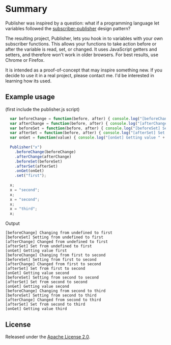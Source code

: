 Summary
=======

Publisher was inspired by a question: what if a programming language let variables followed the [subscriber-publisher](http://en.wikipedia.org/wiki/Publish/subscribe) design pattern?

The resulting project, Publisher, lets you hook in to variables with your own subscriber functions.  This allows your functions to take action before or after the variable is read, set, or changed.  It uses JavaScript getters and setters, and therefore won't work in older browsers. For best results, use Chrome or Firefox.

It is intended as a proof-of-concept that may inspire something new.  If you decide to use it in a real project, please contact me.  I'd be interested in learning how its used.

Example usage
-------------

(first include the publisher.js script)
~~~ javascript
  var beforeChange = function(before, after) { console.log("[beforeChange] Changing from " + before + " to " + after);};
  var afterChange = function(before, after) { console.log("[afterChange] Changed from " + before + " to " + after);};
  var beforeSet = function(before, after) { console.log("[beforeSet] Setting from " + before + " to " + after)};
  var afterSet = function(before, after) { console.log("[afterSet] Set from " + before + " to " + after);};
  var onGet = function(value) { console.log("[onGet] Getting value " + value);};
  
  Publisher("x")
    .beforeChange(beforeChange)
    .afterChange(afterChange)
    .beforeSet(beforeSet)
    .afterSet(afterSet)
    .onGet(onGet)
    .set("first");
  
  x;
  x = "second";
  x;
  x = "second";
  x;
  x = "third";
  x;
~~~~


Output

~~~
[beforeChange] Changing from undefined to first
[beforeSet] Setting from undefined to first
[afterChange] Changed from undefined to first
[afterSet] Set from undefined to first
[onGet] Getting value first
[beforeChange] Changing from first to second
[beforeSet] Setting from first to second
[afterChange] Changed from first to second
[afterSet] Set from first to second
[onGet] Getting value second
[beforeSet] Setting from second to second
[afterSet] Set from second to second
[onGet] Getting value second
[beforeChange] Changing from second to third
[beforeSet] Setting from second to third
[afterChange] Changed from second to third
[afterSet] Set from second to third
[onGet] Getting value third
~~~

License
-------

Released under the [Apache License 2.0](http://www.apache.org/licenses/LICENSE-2.0.html).
